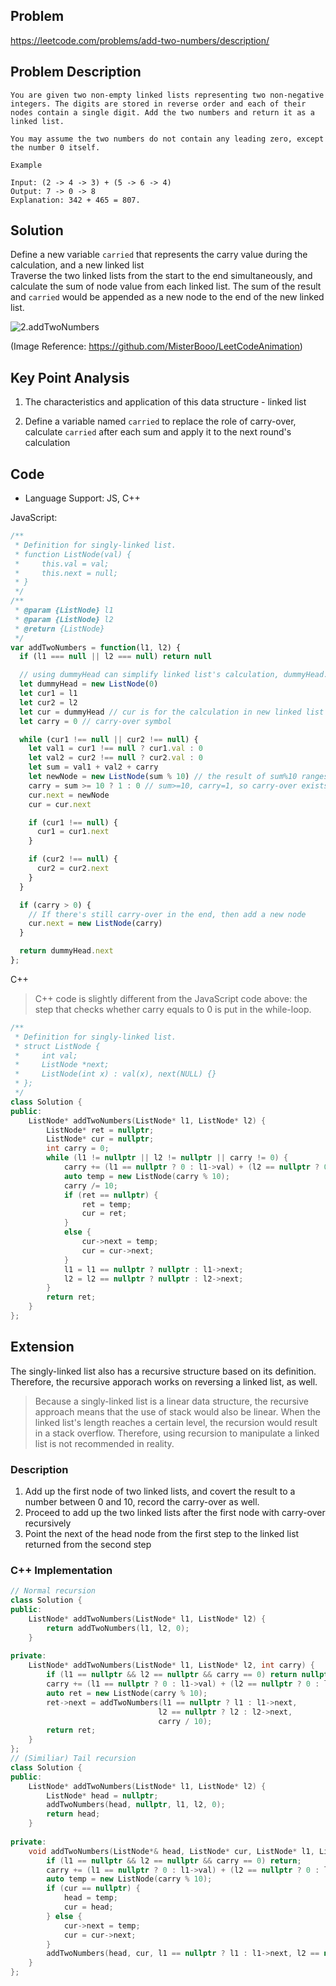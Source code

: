 ## Problem
https://leetcode.com/problems/add-two-numbers/description/

## Problem Description
```
You are given two non-empty linked lists representing two non-negative integers. The digits are stored in reverse order and each of their nodes contain a single digit. Add the two numbers and return it as a linked list.

You may assume the two numbers do not contain any leading zero, except the number 0 itself.

Example

Input: (2 -> 4 -> 3) + (5 -> 6 -> 4)
Output: 7 -> 0 -> 8
Explanation: 342 + 465 = 807.

```
## Solution

Define a new variable `carried` that represents the carry value during the calculation, and a new linked list  
Traverse the two linked lists from the start to the end simultaneously, and calculate the sum of node value from each linked list. The sum of the result and `carried` would be appended as a new node to the end of the new linked list.

![2.addTwoNumbers](https://p.ipic.vip/5nidmb.gif)

(Image Reference: https://github.com/MisterBooo/LeetCodeAnimation)

## Key Point Analysis

1. The characteristics and application of this data structure - linked list

2. Define a variable named `carried` to replace the role of carry-over, calculate `carried` after each sum and apply it to the next round's calculation  

## Code
* Language Support: JS, C++

JavaScript:
```js
/**
 * Definition for singly-linked list.
 * function ListNode(val) {
 *     this.val = val;
 *     this.next = null;
 * }
 */
/**
 * @param {ListNode} l1
 * @param {ListNode} l2
 * @return {ListNode}
 */
var addTwoNumbers = function(l1, l2) {
  if (l1 === null || l2 === null) return null

  // using dummyHead can simplify linked list's calculation, dummyHead.next points to the new linked list
  let dummyHead = new ListNode(0)
  let cur1 = l1
  let cur2 = l2
  let cur = dummyHead // cur is for the calculation in new linked list
  let carry = 0 // carry-over symbol

  while (cur1 !== null || cur2 !== null) {
    let val1 = cur1 !== null ? cur1.val : 0
    let val2 = cur2 !== null ? cur2.val : 0
    let sum = val1 + val2 + carry
    let newNode = new ListNode(sum % 10) // the result of sum%10 ranges from 0 to 9, which is the value of the current digit
    carry = sum >= 10 ? 1 : 0 // sum>=10, carry=1, so carry-over exists here
    cur.next = newNode
    cur = cur.next

    if (cur1 !== null) {
      cur1 = cur1.next
    }

    if (cur2 !== null) {
      cur2 = cur2.next
    }
  }

  if (carry > 0) {
    // If there's still carry-over in the end, then add a new node
    cur.next = new ListNode(carry)
  }

  return dummyHead.next
};
```
C++
> C++ code is slightly different from the JavaScript code above: the step that checks whether carry equals to 0 is put in the while-loop.
```c++
/**
 * Definition for singly-linked list.
 * struct ListNode {
 *     int val;
 *     ListNode *next;
 *     ListNode(int x) : val(x), next(NULL) {}
 * };
 */
class Solution {
public:
    ListNode* addTwoNumbers(ListNode* l1, ListNode* l2) {
        ListNode* ret = nullptr;
        ListNode* cur = nullptr;
        int carry = 0;
        while (l1 != nullptr || l2 != nullptr || carry != 0) {
            carry += (l1 == nullptr ? 0 : l1->val) + (l2 == nullptr ? 0 : l2->val);
            auto temp = new ListNode(carry % 10);
            carry /= 10;
            if (ret == nullptr) {
                ret = temp;
                cur = ret;
            }
            else {
                cur->next = temp;
                cur = cur->next;
            }
            l1 = l1 == nullptr ? nullptr : l1->next;
            l2 = l2 == nullptr ? nullptr : l2->next;
        }
        return ret;
    }
};
```
## Extension
The singly-linked list also has a recursive structure based on its definition. Therefore, the recursive apporach works on reversing a linked list, as well.
> Because a singly-linked list is a linear data structure, the recursive approach means that the use of stack would also be linear. When the linked list's length reaches a certain level, the recursion would result in a stack overflow. Therefore, using recursion to manipulate a linked list is not recommended in reality.  

### Description

1. Add up the first node of two linked lists, and covert the result to a number between 0 and 10, record the carry-over as well.
2. Proceed to add up the two linked lists after the first node with carry-over recursively
3. Point the next of the head node from the first step to the linked list returned from the second step

###  C++ Implementation
```C++
// Normal recursion
class Solution {
public:
    ListNode* addTwoNumbers(ListNode* l1, ListNode* l2) {
        return addTwoNumbers(l1, l2, 0);
    }
    
private:
    ListNode* addTwoNumbers(ListNode* l1, ListNode* l2, int carry) {
        if (l1 == nullptr && l2 == nullptr && carry == 0) return nullptr;
        carry += (l1 == nullptr ? 0 : l1->val) + (l2 == nullptr ? 0 : l2->val);
        auto ret = new ListNode(carry % 10);
        ret->next = addTwoNumbers(l1 == nullptr ? l1 : l1->next,
                                 l2 == nullptr ? l2 : l2->next,
                                 carry / 10);
        return ret;
    }
};
// (Similiar) Tail recursion
class Solution {
public:
    ListNode* addTwoNumbers(ListNode* l1, ListNode* l2) {
        ListNode* head = nullptr;
        addTwoNumbers(head, nullptr, l1, l2, 0);
        return head;
    }
    
private:
    void addTwoNumbers(ListNode*& head, ListNode* cur, ListNode* l1, ListNode* l2, int carry) {
        if (l1 == nullptr && l2 == nullptr && carry == 0) return;
        carry += (l1 == nullptr ? 0 : l1->val) + (l2 == nullptr ? 0 : l2->val);
        auto temp = new ListNode(carry % 10);
        if (cur == nullptr) {
            head = temp;
            cur = head;
        } else {
            cur->next = temp;
            cur = cur->next;
        }
        addTwoNumbers(head, cur, l1 == nullptr ? l1 : l1->next, l2 == nullptr ? l2 : l2->next, carry / 10);
    }
};